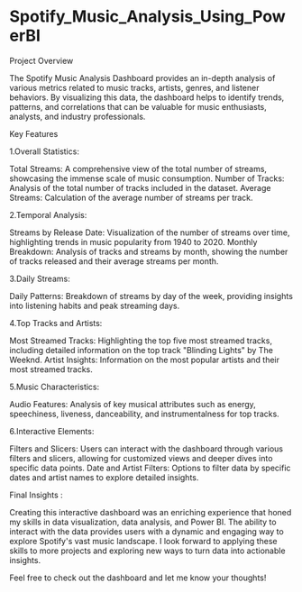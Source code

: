 # Spotify_Music_Analysis_Using_PowerBI
Project Overview

The Spotify Music Analysis Dashboard provides an in-depth analysis of various metrics related to music tracks, artists, genres, and listener behaviors. By visualizing this data, the dashboard helps to identify trends, patterns, and correlations that can be valuable for music enthusiasts, analysts, and industry professionals.

Key Features

1.Overall Statistics:

Total Streams: A comprehensive view of the total number of streams, showcasing the immense scale of music consumption.
Number of Tracks: Analysis of the total number of tracks included in the dataset.
Average Streams: Calculation of the average number of streams per track.

2.Temporal Analysis:


Streams by Release Date: Visualization of the number of streams over time, highlighting trends in music popularity from 1940 to 2020.
Monthly Breakdown: Analysis of tracks and streams by month, showing the number of tracks released and their average streams per month.

3.Daily Streams:


Daily Patterns: Breakdown of streams by day of the week, providing insights into listening habits and peak streaming days.

4.Top Tracks and Artists:


Most Streamed Tracks: Highlighting the top five most streamed tracks, including detailed information on the top track "Blinding Lights" by The Weeknd.
Artist Insights: Information on the most popular artists and their most streamed tracks.

5.Music Characteristics:


Audio Features: Analysis of key musical attributes such as energy, speechiness, liveness, danceability, and instrumentalness for top tracks.

6.Interactive Elements:


Filters and Slicers: Users can interact with the dashboard through various filters and slicers, allowing for customized views and deeper dives into specific data points.
Date and Artist Filters: Options to filter data by specific dates and artist names to explore detailed insights.

Final Insights :

Creating this interactive dashboard was an enriching experience that honed my skills in data visualization, data analysis, and Power BI. The ability to interact with the data provides users with a dynamic and engaging way to explore Spotify's vast music landscape. I look forward to applying these skills to more projects and exploring new ways to turn data into actionable insights.

Feel free to check out the dashboard and let me know your thoughts!

